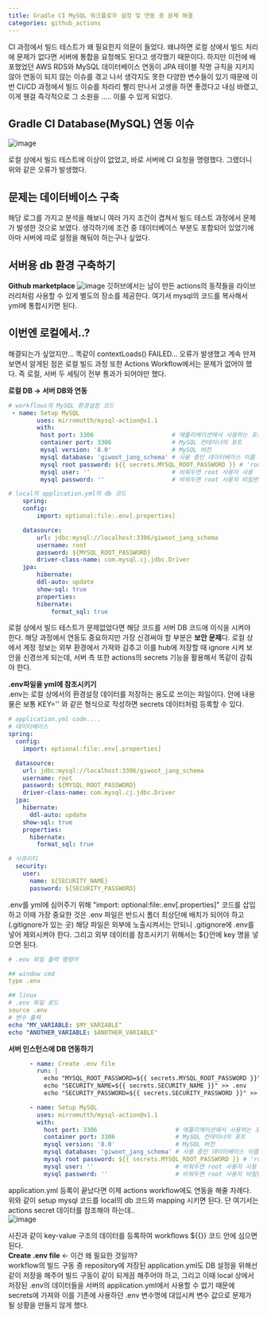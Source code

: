 ```yaml
---
title: Gradle CI MySQL 워크플로우 설정 및 연동 중 문제 해결
categories: github_actions
---
```


CI 과정에서 빌드 테스트가 왜 필요한지 의문이 들었다. 왜냐하면 로컬 상에서 빌드 처리에 문제가 없다면 서버에 통합을 요청해도 된다고 생각했기 때문이다. 하지만 이전에 배포했었던 AWS RDS와 MySQL 데이터베이스 연동이 JPA 테이블 작명 규칙을 지키지 않아 연동이 되지 않는 이슈를 겪고 나서 생각지도 못한 다양한 변수들이 있기 때문에 이번 CI/CD 과정에서 빌드 이슈를 차라리 빨리 만나서 고생을 하면 좋겠다고 내심 바랬고, 이게 웬걸 즉각적으로 그 소원을 ..... 이룰 수 있게 되었다.

## Gradle CI Database(MySQL) 연동 이슈  
![image](https://github.com/user-attachments/assets/4f2648c1-dff8-4a4a-9093-d330e1922354)

로컬 상에서 빌드 테스트에 이상이 없었고, 바로 서버에 CI 요청을 명령했다. 그랬더니 위와 같은 오류가 발생했다. 

## 문제는 데이터베이스 구축
해당 로그를 가지고 분석을 해보니 여러 가지 조건이 겹쳐서 빌드 테스트 과정에서 문제가 발생한 것으로 보였다. 생각하기에 조건 중 데이터베이스 부분도 포함되어 있었기에 아마 서버에 따로 설정을 해둬야 하는구나 싶었다.

## 서버용 db 환경 구축하기
**Github marketplace**
![image](https://github.com/user-attachments/assets/44428f49-2d6e-456c-88c2-8826dd160288)
깃허브에서는 남이 만든 actions의 동작들을 라이브러리처럼 사용할 수 있게 별도의 장소를 제공한다. 여기서 mysql의 코드를 복사해서 yml에 통합시키면 된다.

## 이번엔 로컬에서..?
해결되는가 싶었지만... 똑같이 contextLoads() FAILED... 오류가 발생했고 계속 만져보면서 알게된 점은 로컬 빌드 과정 또한 Actions Workflow에서는 문제가 없어야 했다. 즉 로컬, 서버 두 세팅이 전부 통과가 되어야만 했다.

**로컬 DB -> 서버 DB와 연동**
```yaml
# workflows의 MySQL 환경설정 코드
 - name: Setup MySQL
        uses: mirromutth/mysql-action@v1.1
        with:
         host port: 3306                      # 애플리케이션에서 사용하는 포트
         container port: 3306                 # MySQL 컨테이너의 포트
         mysql version: '8.0'                 # MySQL 버전
         mysql database: 'giwoot_jang_schema' # 사용 중인 데이터베이스 이름
         mysql root password: ${{ secrets.MYSQL_ROOT_PASSWORD }} # 'root' 사용자 비밀번호를 GitHub Secrets에 설정
         mysql user: ''                       # 비워두면 root 사용자 사용
         mysql password: ''                   # 비워두면 root 사용자 비밀번호 사용

# local의 application.yml의 db 코드
    spring:
    config:
        import: optional:file:.env[.properties]

    datasource:
        url: jdbc:mysql://localhost:3306/giwoot_jang_schema
        username: root
        password: ${MYSQL_ROOT_PASSWORD}
        driver-class-name: com.mysql.cj.jdbc.Driver
    jpa:
        hibernate:
        ddl-auto: update
        show-sql: true
        properties:
        hibernate:
            format_sql: true
```

로컬 상에서 빌드 테스트가 문제없었다면 해당 코드를 서버 DB 코드에 이식을 시켜야 한다. 해당 과정에서 연동도 중요하지만 가장 신경써야 할 부분은 **보안 문제**다. 로컬 상에서 계정 정보는 외부 환경에서 가져와 감추고 이를 hub에 저장할 때 ignore 시켜 보안을 신경쓰게 되는데, 서버 측 또한 actions의 secrets 기능을 활용해서 똑같이 감춰야 한다.

**.env파일을 yml에 참조시키기**  
.env는 로컬 상에서의 환경설정 데이터를 저장하는 용도로 쓰이는 파일이다. 안에 내용물은 보통 KEY='' 와 같은 형식으로 작성하면 secrets 데이터처럼 등록할 수 있다. 
```yml
# application.yml code....
# 데이터베이스
spring:
  config:
    import: optional:file:.env[.properties]

  datasource:
    url: jdbc:mysql://localhost:3306/giwoot_jang_schema
    username: root
    password: ${MYSQL_ROOT_PASSWORD}
    driver-class-name: com.mysql.cj.jdbc.Driver
  jpa:
    hibernate:
      ddl-auto: update
    show-sql: true
    properties:
      hibernate:
        format_sql: true

# 시큐리티
  security:
    user:
      name: ${SECURITY_NAME}
      password: ${SECURITY_PASSWORD}
```
.env를 yml에 심어주기 위해 "import: optional:file:.env[.properties]" 코드를 삽입하고 이때 가장 중요한 것은 .env 파일은 반드시 폴더 최상단에 배치가 되어야 하고(.gitignore가 있는 곳) 해당 파일은 외부에 노출시켜서는 안되니 .gitignore에 .env를 넣어 제외시켜야 한다. 그리고 외부 데이터를 참조시키기 위해서는 ${}안에 key 명을 넣으면 된다.

```yml
# .env 파일 출력 명령어

## window cmd
type .env

## linux
# .env 파일 로드
source .env
# 변수 출력
echo "MY_VARIABLE: $MY_VARIABLE"
echo "ANOTHER_VARIABLE: $ANOTHER_VARIABLE"
```

**서버 인스턴스에 DB 연동하기**  
```yml
      - name: Create .env file
        run: |
          echo "MYSQL_ROOT_PASSWORD=${{ secrets.MYSQL_ROOT_PASSWORD }}" >> .env
          echo "SECURITY_NAME=${{ secrets.SECURITY_NAME }}" >> .env
          echo "SECURITY_PASSWORD=${{ secrets.SECURITY_PASSWORD }}" >> .env

      - name: Setup MySQL
        uses: mirromutth/mysql-action@v1.1
        with:
          host port: 3306                      # 애플리케이션에서 사용하는 포트
          container port: 3306                 # MySQL 컨테이너의 포트
          mysql version: '8.0'                 # MySQL 버전
          mysql database: 'giwoot_jang_schema' # 사용 중인 데이터베이스 이름
          mysql root password: ${{ secrets.MYSQL_ROOT_PASSWORD }} # 'root' 사용자 비밀번호를 GitHub Secrets에 설정
          mysql user: ''                       # 비워두면 root 사용자 사용
          mysql password: ''                   # 비워두면 root 사용자 비밀번호 사용
```

application.yml 등록이 끝났다면 이제 actions workflow에도 연동을 해줄 차례다. 위와 같이 setup mysql 코드를 local의 db 코드와 mapping 시키면 된다.
단 여기서는 actions secret 데이터를 참조해야 하는데..  
![image](https://github.com/user-attachments/assets/9a3da204-fd1b-49a2-8ee5-bba5a906e9ea)

사진과 같이 key-value 구조의 데이터를 등록하여 workflows ${{}} 코드 안에 심으면 된다.   
**Create .env file** <- 이건 왜 필요한 것일까?  
workflow의 빌드 구동 중 repository에 저장된 application.yml도 DB 설정을 위해선 같이 저장을 해주어 빌드 구동이 같이 되게끔 해주어야 하고, 그리고 이때 
local 상에서 저장된 .env의 데이터들을 서버의 application.yml에서 사용할 수 없기 때문에 secrets에 가져와 이를 기존에 사용하던 .env 변수명에 대입시켜 변수 값으로 문제가 될 상황을 만들지 않게 했다.

